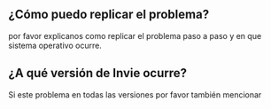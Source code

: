 ## ¿Cómo puedo replicar el problema?
por favor explicanos como replicar el problema paso a paso y en que sistema operativo ocurre.

## ¿A qué versión de Invie ocurre?
Si este problema en todas las versiones por favor también mencionar
